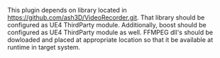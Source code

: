 This plugin depends on library located in https://github.com/ash3D/VideoRecorder.git. That library should be configured as UE4 ThirdParty module. Additionally, boost should be configured as UE4 ThirdParty module as well.
FFMPEG dll's should be dowloaded and placed at appropriate location so that it be available at runtime in target system.
